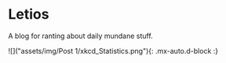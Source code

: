 # Letios
 A blog for ranting about daily mundane stuff.
 
![]("assets/img/Post 1/xkcd_Statistics.png"){: .mx-auto.d-block :}
